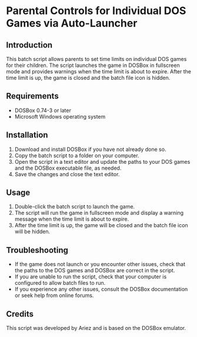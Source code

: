 Parental Controls for Individual DOS Games via Auto-Launcher
============================================================

Introduction
------------
This batch script allows parents to set time limits on individual DOS games for their children. The script launches the game in DOSBox in fullscreen mode and provides warnings when the time limit is about to expire. After the time limit is up, the game is closed and the batch file icon is hidden.

Requirements
------------
- DOSBox 0.74-3 or later
- Microsoft Windows operating system

Installation
------------
1. Download and install DOSBox if you have not already done so.
2. Copy the batch script to a folder on your computer.
3. Open the script in a text editor and update the paths to your DOS games and the DOSBox executable file, as needed.
4. Save the changes and close the text editor.

Usage
-----
1. Double-click the batch script to launch the game.
2. The script will run the game in fullscreen mode and display a warning message when the time limit is about to expire.
3. After the time limit is up, the game will be closed and the batch file icon will be hidden.

Troubleshooting
---------------
- If the game does not launch or you encounter other issues, check that the paths to the DOS games and DOSBox are correct in the script.
- If you are unable to run the script, check that your computer is configured to allow batch files to run.
- If you experience any other issues, consult the DOSBox documentation or seek help from online forums.

Credits
-------
This script was developed by Ariez and is based on the DOSBox emulator.
